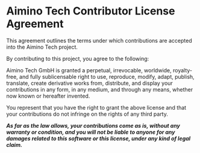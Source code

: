 # Aimino Tech Contributor License Agreement

This agreement outlines the terms under which contributions are accepted into the Aimino Tech project.

By contributing to this project, you agree to the following:

Aimino Tech GmbH is granted a perpetual, irrevocable, worldwide, royalty-free, and fully sublicensable right to use, reproduce, modify, adapt, publish, translate, create derivative works from, distribute, and display your contributions in any form, in any medium, and through any means, whether now known or hereafter invented.

You represent that you have the right to grant the above license and that your contributions do not infringe on the rights of any third party.

**_As far as the law allows, your contributions come as is, without any warranty or condition, and you will not be liable to anyone for any damages related to this software or this license, under any kind of legal claim._**
